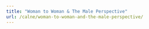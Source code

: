 ```yaml
---
title: "Woman to Woman & The Male Perspective"
url: /calne/woman-to-woman-and-the-male-perspective/
---
```

